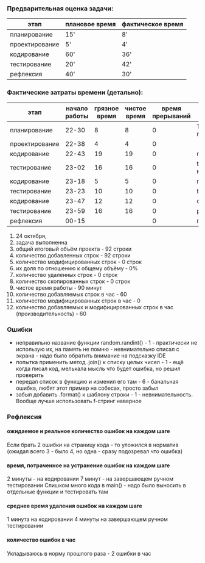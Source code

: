 ### Предварительная оценка задачи:
этап | плановое время | фактическое время |
---|---|---|
планирование   | 15' | 8'
проектирование |  5' | 4'
кодирование    | 60' | 36'
тестирование   | 20' | 42'
рефлексия      | 40' | 30'

### Фактические затраты времени (детально):
этап | начало работы | грязное время | чистое время | время прерываний | комментарий |
---|---|---|---|---|---|
планирование   | 22-30 |  8 |  8 | 0 | ТЗ + собственно планирование
проектирование | 22-38 |  4 |  4 | 0 | 
кодирование    | 22-43 | 19 | 19 | 0 | main()
тестирование   | 23-02 | 16 | 16 | 0 | test_make_number() + настройка pytest
кодирование    | 23-18 |  5 |  5 | 0 | make_number()
тестирование   | 23-23 | 10 | 10 | 0 | test_compare_numbers()
кодирование    | 23-47 | 12 | 12 | 0 | compare_numbers()
тестирование   | 23-59 | 16 | 16 | 0 | ручной прогон
рефлексия      | 00-15 |  |  | 0 | письменный отчет

1. 24 октября, 
2. задача выполненна
3. общий итоговый объём проекта - 92 строки
4. количество добавленных строк - 92 строки
5. количество модифицированных строк - 0 строк
6. их доля по отношению к общему объёму - 0%
7. количество удаленных строк - 0 строк
8. количество скопированных строк - 0 строк
9. чистое время работы - 90 минут
10. количество добавляемых строк в час - 60
11. количество модифицированных строк в час - 0
12. количество добавляемых и модифицированных строк в час (производительность) - 60

### Ошибки
* неправильно название функции random.randint() - 1 - практически не использую их, на память не помню - невнимательно списал с экрана - надо было обратить внимание на подсказку IDE
* попытка применить метод .join() к списку целых чисел - 1 - ещё когда писал код, мелькала мысль что будет ошибка, но решил проверить
* передал список в функцию и изменил его там - 6 - банальная ошибка, любят этот пример на собесах, просто забыл
* забыл добавить .format() к шаблону строки - 1 - невнимательность. Вообще лучше использовать f-стринг наверное

### Рефлексия
#### ожидаемое и реальное количество ошибок на каждом шаге
Если брать 2 ошибки на страницу кода - то уложился в норматив (ожидал всего 3 - было 4, но одна - сразу подозревал что ошибка)
#### время, потраченное на устранение ошибок на каждом шаге
2 минуты - на кодировании
7 минут - на завершающем ручном тестировании
Слишком много кода в main() - надо было выносить в отдельные функции и тестировать там
#### среднее время удаления ошибок на каждом шаге
1 минута на кодировании
4 минуты на завершающем ручном тестировании
#### количество ошибок в час
Укладываюсь в норму прошлого раза - 2 ошибки в час 